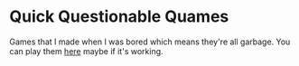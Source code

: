 # Quick Questionable Quames
Games that I made when I was bored which means they're all garbage.
You can play them [here](https://adamorsomething.github.io/quick-questionable-quames) maybe if it's working.

